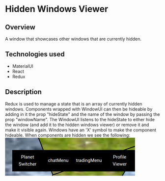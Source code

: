 # Hidden Windows Viewer

## Overview
A window that showcases other windows that are currently hidden.

## Technologies used
- MaterialUI
- React
- Redux

## Description
Redux is used to manage a state that is an array of currently hidden windows.
Components wrapped with WindowUI can then be hideable by adding in it the prop "hideState" and the name of the window by passing the prop "windowName". 
The WindowUI listens to the hideState to either hide the window (and add it to the hidden windows viewer) or remove it and make it visible again. 
Windows have an 'X' symbol to make the component hideable.
When components are hidden we see the following:
<br>![alt text](../images/hideable_menu.png)

